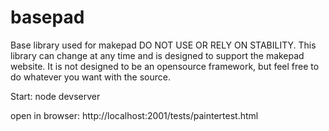 # basepad
Base library used for makepad DO NOT USE OR RELY ON STABILITY. This library can change at any time and is designed to support the makepad website. It is not designed to be an opensource framework, but feel free to do whatever you want with the source.

Start: node devserver

open in browser: http://localhost:2001/tests/paintertest.html
